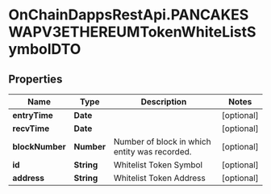 # OnChainDappsRestApi.PANCAKESWAPV3ETHEREUMTokenWhiteListSymbolDTO

## Properties

Name | Type | Description | Notes
------------ | ------------- | ------------- | -------------
**entryTime** | **Date** |  | [optional] 
**recvTime** | **Date** |  | [optional] 
**blockNumber** | **Number** | Number of block in which entity was recorded. | [optional] 
**id** | **String** | Whitelist Token Symbol | [optional] 
**address** | **String** | Whitelist Token Address | [optional] 



